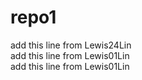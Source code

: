 # repo1

add this line from Lewis24Lin\
add this line from Lewis01Lin\
add this line from Lewis01Lin

